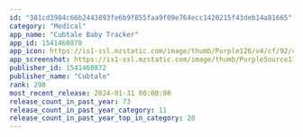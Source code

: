 ```yaml
---
id: "381cd3984c66b2443893fe6b9f855faa9f09e764ecc1420215f43deb14a81665"
category: "Medical"
app_name: "Cubtale Baby Tracker"
app_id: 1541460870
app_icon: https://is1-ssl.mzstatic.com/image/thumb/Purple126/v4/cf/92/c4/cf92c45c-c735-6032-d439-07bdc02b615c/AppIcon-0-1x_U007emarketing-0-7-0-85-220-0.png/1024x1024bb.png
app_screenshot: https://is1-ssl.mzstatic.com/image/thumb/PurpleSource116/v4/50/73/29/5073296f-c316-d9eb-9fcc-a3e1807c92ac/2cc9ffa1-3fd2-4873-8fbe-b5deef80ffad_AppStore_1.png/1284x2778bb.png
publisher_id: 1541460872
publisher_name: "Cubtale"
rank: 298
most_recent_release: 2024-01-31 00:00:00
release_count_in_past_year: 73
release_count_in_past_year_category: 11
release_count_in_past_year_top_in_category: 20
---
```

